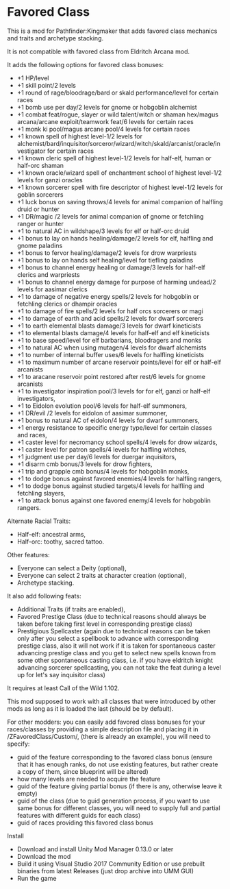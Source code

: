 # Favored Class

This is a mod for Pathfinder:Kingmaker that adds favored class mechanics and traits and archetype stacking.

It is not compatible with favored class from Eldritch Arcana mod.

It adds the following options for favored class bonuses:
 - +1 HP/level
 - +1 skill point/2 levels
 - +1 round of rage/bloodrage/bard or skald performance/level for certain races
 - +1 bomb use per day/2 levels for gnome or hobgoblin alchemist
 - +1 combat feat/rogue, slayer or wild talent/witch or shaman hex/magus arcana/arcane exploit/teamwork feat/6 levels for certain races
 - +1 monk ki pool/magus arcane pool/4 levels for certain races
 - +1 known spell of highest level-1/2 levels for alchemist/bard/inquisitor/sorceror/wizard/witch/skald/arcanist/oracle/investigator for certain races
 - +1 known cleric spell of highest level-1/2 levels for half-elf, human or half-orc shaman
 - +1 known oracle/wizard spell of enchantment school of highest level-1/2 levels for ganzi oracles
 - +1 known sorcerer spell with fire descriptor of highest level-1/2 levels for goblin sorcerers
 - +1 luck bonus on saving throws/4 levels for animal companion of halfling druid or hunter
 - +1 DR/magic /2 levels for animal companion of gnome or fetchling ranger or hunter
 - +1 to natural AC in wildshape/3 levels for elf or half-orc druid
 - +1 bonus to lay on hands healing/damage/2 levels for elf, halfling and gnome paladins
 - +1 bonus to fervor healing/damage/2 levels for drow warpriests
 - +1 bonus to lay on hands self healing/level for tiefling paladins
 - +1 bonus to channel energy healing or damage/3 levels for half-elf clerics and warpriests
 - +1 bonus to channel energy damage for purpose of harming undead/2 levels for aasimar clerics
 - +1 to damage of negative energy spells/2 levels for hobgoblin or fetchling clerics or dhampir oracles
 - +1 to damage of fire spells/2 levels for half orcs sorcerers or magi
 - +1 to damage of earth and acid spells/2 levels for dwarf sorcerers
 - +1 to earth elemental blasts damage/3 levels for dwarf kineticists
 - +1 to elemental blasts damage/4 levels for half-elf and elf kineticists
 - +1 to base speed/level for elf barbarians, bloodragers and monks
 - +1 to natural AC when using mutagen/4 levels for dwarf alchemists
 - +1 to number of internal buffer uses/6 levels for halfling kineticists
 - +1 to maximum number of arcane reservoir points/level for elf or half-elf arcanists
 - +1 to aracane reservoir point restored after rest/6 levels for gnome arcanists
 - +1 to investigator inspiration pool/3 levels for for elf, ganzi or half-elf investigators,
 - +1 to Eidolon evolution pool/6 levels for half-elf summoners,
 - +1 DR/evil /2 levels for eidolon of aasimar summoner,
 - +1 bonus to natural AC of eidolon/4 levels for dwarf summoners,
 - +1 energy resistance to specific energy type/level for certain classes and races,
 - +1 caster level for necromancy school spells/4 levels for drow wizards,
 - +1 caster level for patron spells/4 levels for halfling witches,
 - +1 judgment use per day/6 levels for duergar inquisitors,
 - +1 disarm cmb bonus/3 levels for drow fighters,
 - +1 trip and grapple cmb bonus/4 levels for hobgoblin monks,
 - +1 to dodge bonus against favored enemies/4 levels for halfling rangers,
 - +1 to dodge bonus against studied targets/4 levels for halfling and fetchling slayers,
 - +1 to attack bonus against one favored enemy/4 levels for hobgoblin rangers.

Alternate Racial Traits:
- Half-elf: ancestral arms,
- Half-orc: toothy, sacred tattoo.
 
Other features:
- Everyone can select a Deity (optional),
- Everyone can select 2 traits at character creation (optional),
- Archetype stacking.


 
It also add following feats:
- Additional Traits (if traits are enabled),
- Favored Prestige Class (due to technical reasons should always be taken before taking first level in corresponding prestige class)
- Prestigious Spellcaster (again due to technical reasons can be taken only after you select a spellbook to advance with corresponding prestige class,
also it will not work if it is taken for spontaneous caster advancing prestige class and you get to select new spells known from some other spontaneous casting class,
i.e. if you have eldritch knight advancing sorcerer spellcasting, you can not take the feat during a level up for let's say inquisitor class)

It requires at least Call of the Wild 1.102.

This mod supposed to work with all classes that were introduced by other mods as long as it is loaded the last (should be by default).

For other modders: you can easily add favored class bonuses for your races/classes by providing a simple description file and placing it in /ZFavoredClass/Custom/,
 (there is already an example), you will need to specify:
- guid of the feature corresponding to the favored class bonus (ensure that it has enough ranks, do not use existing features, but rather create a copy of them, since blueprint will be altered)
- how many levels are needed to acquire the feature
- guid of the feature giving partial bonus (if there is any, otherwise leave it empty)
- guid of the class (due to guid generation process, if you want to use same bonus for different classes, you will need to supply full and partial features with different guids for each class)
- guid of races providing this favored class bonus


Install
- Download and install Unity Mod Manager﻿﻿ 0.13.0 or later
- Download the mod
- Build it using Visual Studio 2017 Community Edition or use prebuilt binaries from latest Releases (just drop archive into UMM GUI)
- Run the game
